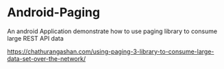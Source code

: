 # Android-Paging

An android Application demonstrate how to use paging library to consume large REST API data

https://chathurangashan.com/using-paging-3-library-to-consume-large-data-set-over-the-network/
